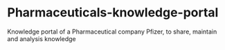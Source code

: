 # Pharmaceuticals-knowledge-portal
Knowledge portal of a Pharmaceutical company Pfizer, to share, maintain and analysis knowledge
